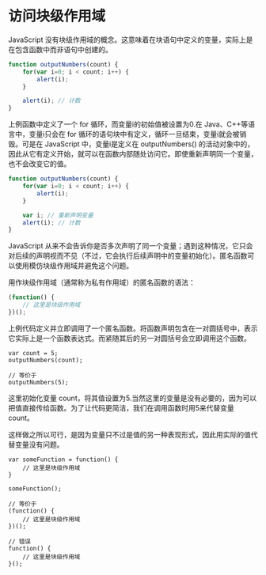 # 访问块级作用域

JavaScript 没有块级作用域的概念。这意味着在块语句中定义的变量，实际上是在包含函数中而非语句中创建的。

```javascript
function outputNumbers(count) {
    for(var i=0; i < count; i++) {
        alert(i);
    }

    alert(i); // 计数
}
```

上例函数中定义了一个 for 循环，而变量i的初始值被设置为0.在 Java、C++等语言中，变量i只会在 for 循环的语句块中有定义，循环一旦结束，变量i就会被销毁。可是在 JavaScript 中，变量i是定义在 outputNumbers() 的活动对象中的，因此从它有定义开始，就可以在函数内部随处访问它。即使重新声明同一个变量，也不会改变它的值。

```javascript
function outputNumbers(count) {
    for(var i=0; i < count; i++) {
        alert(i);
    }

    var i; // 重新声明变量
    alert(i); // 计数
}
```

JavaScript 从来不会告诉你是否多次声明了同一个变量；遇到这种情况，它只会对后续的声明视而不见（不过，它会执行后续声明中的变量初始化）。匿名函数可以使用模仿块级作用域并避免这个问题。

用作块级作用域（通常称为私有作用域）的匿名函数的语法：

```javascript
(function() {
    // 这里是块级作用域
})();
```

上例代码定义并立即调用了一个匿名函数。将函数声明包含在一对圆括号中，表示它实际上是一个函数表达式。而紧随其后的另一对圆括号会立即调用这个函数。

```
var count = 5;
outputNumbers(count);

// 等价于
outputNumbers(5);
```

这里初始化变量 count，将其值设置为5.当然这里的变量是没有必要的，因为可以把值直接传给函数。为了让代码更简洁，我们在调用函数时用5来代替变量 count。

这样做之所以可行，是因为变量只不过是值的另一种表现形式，因此用实际的值代替变量没有问题。

```
var someFunction = function() {
    // 这里是块级作用域
}

someFunction();

// 等价于
(function() {
    // 这里是块级作用域
})();

// 错误
function() {
    // 这里是块级作用域
}();
```
